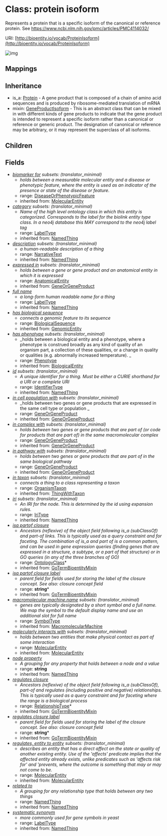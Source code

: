 # Class: protein isoform


Represents a protein that is a specific isoform of the canonical or reference protein. See https://www.ncbi.nlm.nih.gov/pmc/articles/PMC4114032/

URI: [http://bioentity.io/vocab/ProteinIsoform](http://bioentity.io/vocab/ProteinIsoform)

![img](http://yuml.me/diagram/nofunky;dir:TB/class/\[ProteinIsoform|id(i):identifier_type%20%3F;category(i):label_type%20%3F;node_property(i):string%20%3F;iri(i):iri_type%20%3F;full_name(i):label_type%20%3F;description(i):narrative_text%20%3F;systematic_synonym(i):label_type%20%3F;has_phenotype(i):phenotype%20%3F;isa_partof_closure_label(i):string%20*;regulates_closure_label(i):string%20*;has_biological_sequence(i):biological_sequence%20%3F;name(i):symbol_type%20%3F]-%20expressed%20in(i)%20%3F>\[AnatomicalEntity],%20\[ProteinIsoform]-%20in%20cell%20population%20with(i)%20%3F>\[GeneOrGeneProduct],%20\[ProteinIsoform]-%20in%20complex%20with(i)%20%3F>\[GeneOrGeneProduct],%20\[ProteinIsoform]-%20in%20pathway%20with(i)%20%3F>\[GeneOrGeneProduct],%20\[ProteinIsoform]-%20biomarker%20for(i)%20%3F>\[DiseaseOrPhenotypicFeature],%20\[ProteinIsoform]-%20regulates,%20entity%20to%20entity(i)%20%3F>\[MolecularEntity],%20\[ProteinIsoform]-%20molecularly%20interacts%20with(i)%20%3F>\[MolecularEntity],%20\[ProteinIsoform]-%20regulates%20closure(i)%20*>\[RelationshipType],%20\[ProteinIsoform]-%20isa%20partof%20closure(i)%20*>\[OntologyClass],%20\[ProteinIsoform]-%20in%20taxon(i)%20%3F>\[OrganismTaxon],%20\[ProteinIsoform]-%20related%20to(i)%20%3F>\[NamedThing],%20\[ProteinIsoform]uses%20-.->\[GeneProductIsoform],%20\[Protein]^-\[ProteinIsoform])
## Mappings

## Inheritance

 *  is_a: [Protein](Protein.md) - A gene product that is composed of a chain of amino acid sequences and is produced by ribosome-mediated translation of mRNA
 *  mixin: [GeneProductIsoform](GeneProductIsoform.md) - This is an abstract class that can be mixed in with different kinds of gene products to indicate that the gene product is intended to represent a specific isoform rather than a canonical or reference or generic product. The designation of canonical or reference may be arbitrary, or it may represent the superclass of all isoforms.
## Children

## Fields

 * _[biomarker for](biomarker_for.md) *subsets*: (translator_minimal)_
    * _holds between a measurable molecular entity and a disease or phenotypic feature, where the entity is used as an indicator of the presence or state of the disease or feature._
    * range: [DiseaseOrPhenotypicFeature](DiseaseOrPhenotypicFeature.md)
    * inherited from: [MolecularEntity](MolecularEntity.md)
 * _[category](category.md) *subsets*: (translator_minimal)_
    * _Name of the high level ontology class in which this entity is categorized. Corresponds to the label for the biolink entity type class. In a neo4j database this MAY correspond to the neo4j label tag_
    * range: [LabelType](LabelType.md)
    * inherited from: [NamedThing](NamedThing.md)
 * _[description](description.md) *subsets*: (translator_minimal)_
    * _a human-readable description of a thing_
    * range: [NarrativeText](NarrativeText.md)
    * inherited from: [NamedThing](NamedThing.md)
 * _[expressed in](expressed_in.md) *subsets*: (translator_minimal)_
    * _holds between a gene or gene product and an anatomical entity in which it is expressed_
    * range: [AnatomicalEntity](AnatomicalEntity.md)
    * inherited from: [GeneOrGeneProduct](GeneOrGeneProduct.md)
 * _[full name](full_name.md)_
    * _a long-form human readable name for a thing_
    * range: [LabelType](LabelType.md)
    * inherited from: [NamedThing](NamedThing.md)
 * _[has biological sequence](has_biological_sequence.md)_
    * _connects a genomic feature to its sequence_
    * range: [BiologicalSequence](BiologicalSequence.md)
    * inherited from: [GenomicEntity](GenomicEntity.md)
 * _[has phenotype](has_phenotype.md) *subsets*: (translator_minimal)_
    * _holds between a biological entity and a phenotype, where a phenotype is construed broadly as any kind of quality of an organism part, a collection of these qualities, or a change in quality or qualities (e.g. abnormally increased temperature). _
    * range: [Phenotype](Phenotype.md)
    * inherited from: [BiologicalEntity](BiologicalEntity.md)
 * _[id](id.md) *subsets*: (translator_minimal)_
    * _A unique identifier for a thing. Must be either a CURIE shorthand for a URI or a complete URI_
    * range: [IdentifierType](IdentifierType.md)
    * inherited from: [NamedThing](NamedThing.md)
 * _[in cell population with](in_cell_population_with.md) *subsets*: (translator_minimal)_
    * _holds between two genes or gene products that are expressed in the same cell type or population _
    * range: [GeneOrGeneProduct](GeneOrGeneProduct.md)
    * inherited from: [GeneOrGeneProduct](GeneOrGeneProduct.md)
 * _[in complex with](in_complex_with.md) *subsets*: (translator_minimal)_
    * _holds between two genes or gene products that are part of (or code for products that are part of) in the same macromolecular complex_
    * range: [GeneOrGeneProduct](GeneOrGeneProduct.md)
    * inherited from: [GeneOrGeneProduct](GeneOrGeneProduct.md)
 * _[in pathway with](in_pathway_with.md) *subsets*: (translator_minimal)_
    * _holds between two genes or gene products that are part of in the same biological pathway_
    * range: [GeneOrGeneProduct](GeneOrGeneProduct.md)
    * inherited from: [GeneOrGeneProduct](GeneOrGeneProduct.md)
 * _[in taxon](in_taxon.md) *subsets*: (translator_minimal)_
    * _connects a thing to a class representing a taxon_
    * range: [OrganismTaxon](OrganismTaxon.md)
    * inherited from: [ThingWithTaxon](ThingWithTaxon.md)
 * _[iri](iri.md) *subsets*: (translator_minimal)_
    * _An IRI for the node. This is determined by the id using expansion rules._
    * range: [IriType](IriType.md)
    * inherited from: [NamedThing](NamedThing.md)
 * _[isa partof closure](isa_partof_closure.md)_
    * _Ancestors (reflexive) of the object field following is_a (subClassOf) and part-of links. This is typically used as a query constraint and for faceting. The combination of is_a and part of is a common pattern, and can be used in gene expression queries (finding genes that are expressed in a structure, a subtype, or a part of that structure) or in GO queries (in any of the three branches of GO)_
    * range: [OntologyClass](OntologyClass.md)*
    * inherited from: [GoTermBioentityMixin](GoTermBioentityMixin.md)
 * _[isa partof closure label](isa_partof_closure_label.md)_
    * _parent field for fields used for storing the label of the closure concept. See also: closure concept field_
    * range: **string***
    * inherited from: [GoTermBioentityMixin](GoTermBioentityMixin.md)
 * _[macromolecular machine.name](macromolecular_machine_name.md) *subsets*: (translator_minimal)_
    * _genes are typically designated by a short symbol and a full name. We map the symbol to the default display name and use an additional slot for full name_
    * range: [SymbolType](SymbolType.md)
    * inherited from: [MacromolecularMachine](MacromolecularMachine.md)
 * _[molecularly interacts with](molecularly_interacts_with.md) *subsets*: (translator_minimal)_
    * _holds between two entities that make physical contact as part of some interaction_
    * range: [MolecularEntity](MolecularEntity.md)
    * inherited from: [MolecularEntity](MolecularEntity.md)
 * _[node property](node_property.md)_
    * _A grouping for any property that holds between a node and a value_
    * range: **string**
    * inherited from: [NamedThing](NamedThing.md)
 * _[regulates closure](regulates_closure.md)_
    * _Ancestors (reflexive) of the object field following is_a (subClassOf), part-of and regulates (including positive and negative) relationships. This is typically used as a query constraint and for faceting where the range is a biological process_
    * range: [RelationshipType](RelationshipType.md)*
    * inherited from: [GoTermBioentityMixin](GoTermBioentityMixin.md)
 * _[regulates closure label](regulates_closure_label.md)_
    * _parent field for fields used for storing the label of the closure concept. See also: closure concept field_
    * range: **string***
    * inherited from: [GoTermBioentityMixin](GoTermBioentityMixin.md)
 * _[regulates, entity to entity](regulates_entity_to_entity.md) *subsets*: (translator_minimal)_
    * _describes an entity that has a direct affect on the state or quality of another existing entity. Use of the 'affects' predicate implies that the affected entity already exists, unlike predicates such as 'affects risk for' and 'prevents, where the outcome is something that may or may not come to be._
    * range: [MolecularEntity](MolecularEntity.md)
    * inherited from: [MolecularEntity](MolecularEntity.md)
 * _[related to](related_to.md)_
    * _A grouping for any relationship type that holds between any two things_
    * range: [NamedThing](NamedThing.md)
    * inherited from: [NamedThing](NamedThing.md)
 * _[systematic synonym](systematic_synonym.md)_
    * _more commonly used for gene symbols in yeast_
    * range: [LabelType](LabelType.md)
    * inherited from: [NamedThing](NamedThing.md)
